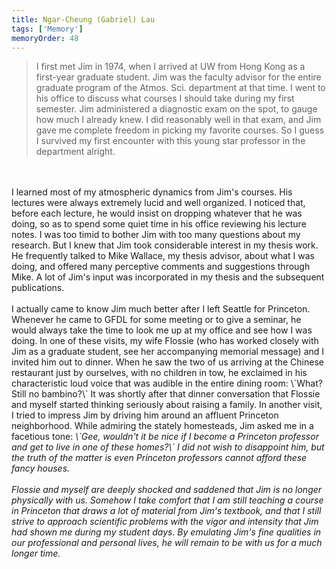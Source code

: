 ```yaml
---
title: Ngar-Cheung (Gabriel) Lau 
tags: ['Memory']
memoryOrder: 48
---
```

> I first met Jim in 1974, when I arrived at UW from Hong Kong as a first-year graduate student. Jim was the faculty advisor for the entire graduate program of the Atmos. Sci. department at that time. I went to his office to discuss what courses I should take during my first semester. Jim administered a diagnostic exam on the spot, to gauge how much I already knew. I did reasonably well in that exam, and Jim gave me complete freedom in picking my favorite courses. So I guess I survived my first encounter with this young star professor in the department alright. <br /><br />I learned most of my atmospheric dynamics from Jim's courses. His lectures were always extremely lucid and well organized. I noticed that, before each lecture, he would insist on dropping whatever that he was doing, so as to spend some quiet time in his office reviewing his lecture notes. I was too timid to bother Jim with too many questions about my research. But I knew that Jim took considerable interest in my thesis work. He frequently talked to Mike Wallace, my thesis advisor, about what I was doing, and offered many perceptive comments and suggestions through Mike. A lot of Jim's input was incorporated in my thesis and the subsequent publications. <br /><br />I actually came to know Jim much better after I left Seattle for Princeton. Whenever he came to GFDL for some meeting or to give a seminar, he would always take the time to look me up at my office and see how I was doing. In one of these visits, my wife Flossie (who has worked closely with Jim as a graduate student, see her accompanying memorial message) and I invited him out to dinner. When he saw the two of us arriving at the Chinese restaurant just by ourselves, with no children in tow, he exclaimed in his characteristic loud voice that was audible in the entire dining room: \`What? Still no bambino?\` It was shortly after that dinner conversation that Flossie and myself started thinking seriously about raising a family. In another visit, I tried to impress Jim by driving him around an affluent Princeton neighborhood. While admiring the stately homesteads, Jim asked me in a facetious tone: <cite ="James Holton">\`Gee, wouldn't it be nice if I become a Princeton professor and get to live in one of these homes?\` I did not wish to disappoint him, but the truth of the matter is even Princeton professors cannot afford these fancy houses. <br /><br />Flossie and myself are deeply shocked and saddened that Jim is no longer physically with us. Somehow I take comfort that I am still teaching a course in Princeton that draws a lot of material from Jim's textbook, and that I still strive to approach scientific problems with the vigor and intensity that Jim had shown me during my student days. By emulating Jim's fine qualities in our professional and personal lives, he will remain to be with us for a much longer time.
